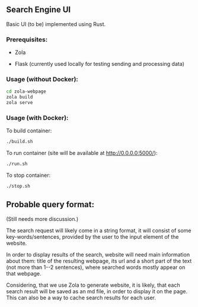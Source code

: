 ## Search Engine UI

Basic UI (to be) implemented using Rust.

### Prerequisites:

* Zola 

* Flask (currently used locally for testing sending and processing data)

### Usage (without Docker):
```bash
cd zola-webpage
zola build
zola serve
```
### Usage (with Docker):
To build container:
```bash
./build.sh
```
To run container (site will be available at http://0.0.0.0:5000/):
```bash
./run.sh
```
To stop container:
```bash
./stop.sh
```
## Probable query format:
(Still needs more discussion.)

The search request will likely come in a string format, 
it will consist of some key-words/sentences, provided by the user 
to the input element of the website.

In order to display results of the search, website will need 
main information about them: title of the resulting webpage, its url and a short part
of the text (not more than 1--2 sentences), where searched words mostly appear on
that webpage.

Considering, that we use Zola to generate website, it is likely, that 
each search result will be saved as an md file, in order to display it on the page.
This can also be a way to cache search results for each user.